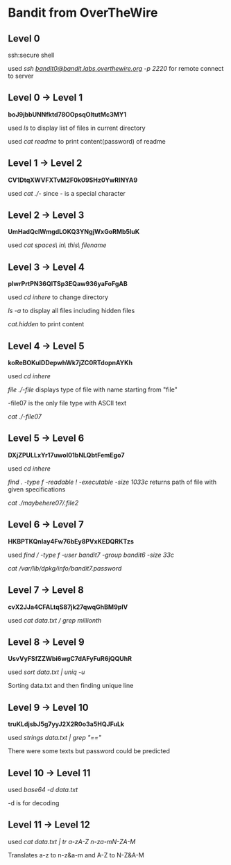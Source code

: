 # Bandit from OverTheWire

## Level 0

ssh:secure shell

used *ssh bandit0@bandit.labs.overthewire.org -p 2220* for remote connect to server


## Level 0 -> Level 1

**boJ9jbbUNNfktd78OOpsqOltutMc3MY1**

used *ls* to display list of files in current directory

used *cat readme* to print content(password) of readme


## Level 1 -> Level 2

**CV1DtqXWVFXTvM2F0k09SHz0YwRINYA9**

used *cat ./-* since - is a special character


## Level 2 -> Level 3

**UmHadQclWmgdLOKQ3YNgjWxGoRMb5luK**

used *cat spaces\ in\ this\ filename*


## Level 3 -> Level 4

**pIwrPrtPN36QITSp3EQaw936yaFoFgAB**

used *cd inhere* to change directory

*ls -a* to display all files including hidden files

*cat.hidden* to print content


## Level 4 -> Level 5

**koReBOKuIDDepwhWk7jZC0RTdopnAYKh**

used *cd inhere*

*file ./-file*  displays type of file with name starting from "file"

-file07 is the only file type with ASCII text

*cat ./-file07*


## Level 5 -> Level 6

**DXjZPULLxYr17uwoI01bNLQbtFemEgo7**

used *cd inhere*

*find . -type f -readable ! -executable -size 1033c* returns path of file with given specifications

*cat ./maybehere07/.file2*


## Level 6 -> Level 7

**HKBPTKQnIay4Fw76bEy8PVxKEDQRKTzs**

used *find / -type f -user bandit7 -group bandit6 -size 33c*

*cat /var/lib/dpkg/info/bandit7.password*


## Level 7 -> Level 8

**cvX2JJa4CFALtqS87jk27qwqGhBM9plV**

used *cat data.txt / grep millionth*


## Level 8 -> Level 9

**UsvVyFSfZZWbi6wgC7dAFyFuR6jQQUhR**

used *sort data.txt | uniq -u*

Sorting data.txt and then finding unique line


## Level 9 -> Level 10

**truKLdjsbJ5g7yyJ2X2R0o3a5HQJFuLk**

used *strings data.txt | grep "=="*

There were some texts but password could be predicted

## Level 10 -> Level 11

used *base64 -d data.txt*

-d is for decoding
 
 
 ## Level 11 -> Level 12
 
 used *cat data.txt | tr a-zA-Z n-za-mN-ZA-M*
 
 Translates a-z to n-z&a-m and A-Z to N-Z&A-M
